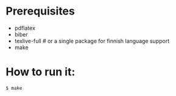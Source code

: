 # Prerequisites
- pdflatex
- biber
- texlive-full # or a single package for finnish language support
- make

# How to run it:
```
$ make
```
